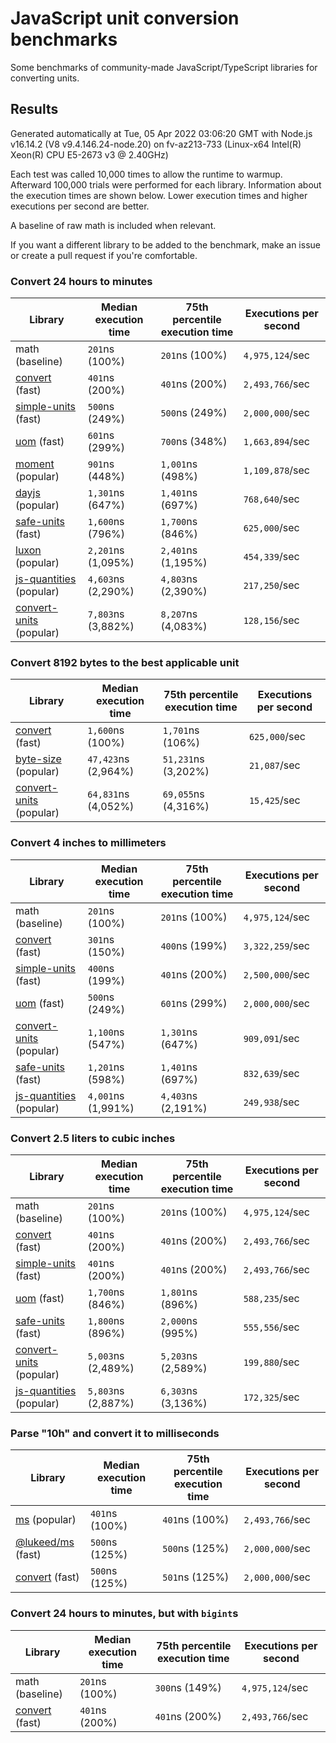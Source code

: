 # JavaScript unit conversion benchmarks

Some benchmarks of community-made JavaScript/TypeScript libraries for converting units.

## Results

<!-- beginblock(results) -->

Generated automatically at Tue, 05 Apr 2022 03:06:20 GMT with Node.js v16.14.2 (V8 v9.4.146.24-node.20) on fv-az213-733 (Linux-x64 Intel(R) Xeon(R) CPU E5-2673 v3 @ 2.40GHz)

Each test was called 10,000 times to allow the runtime to warmup.
Afterward 100,000 trials were performed for each library.
Information about the execution times are shown below.
Lower execution times and higher executions per second are better.

A baseline of raw math is included when relevant.

If you want a different library to be added to the benchmark, make an issue or create a pull request if you're comfortable.

### Convert 24 hours to minutes

| Library                                                            | Median execution time | 75th percentile execution time | Executions per second |
| ------------------------------------------------------------------ | --------------------- | ------------------------------ | --------------------- |
| math (baseline)                                                    | `201`ns (100%)        | `201`ns (100%)                 | `4,975,124`/sec       |
| [convert](https://npmjs.com/package/convert) (fast)                | `401`ns (200%)        | `401`ns (200%)                 | `2,493,766`/sec       |
| [simple-units](https://npmjs.com/package/simple-units) (fast)      | `500`ns (249%)        | `500`ns (249%)                 | `2,000,000`/sec       |
| [uom](https://npmjs.com/package/uom) (fast)                        | `601`ns (299%)        | `700`ns (348%)                 | `1,663,894`/sec       |
| [moment](https://npmjs.com/package/moment) (popular)               | `901`ns (448%)        | `1,001`ns (498%)               | `1,109,878`/sec       |
| [dayjs](https://npmjs.com/package/dayjs) (popular)                 | `1,301`ns (647%)      | `1,401`ns (697%)               | `768,640`/sec         |
| [safe-units](https://npmjs.com/package/safe-units) (fast)          | `1,600`ns (796%)      | `1,700`ns (846%)               | `625,000`/sec         |
| [luxon](https://npmjs.com/package/luxon) (popular)                 | `2,201`ns (1,095%)    | `2,401`ns (1,195%)             | `454,339`/sec         |
| [js-quantities](https://npmjs.com/package/js-quantities) (popular) | `4,603`ns (2,290%)    | `4,803`ns (2,390%)             | `217,250`/sec         |
| [convert-units](https://npmjs.com/package/convert-units) (popular) | `7,803`ns (3,882%)    | `8,207`ns (4,083%)             | `128,156`/sec         |

### Convert 8192 bytes to the best applicable unit

| Library                                                            | Median execution time | 75th percentile execution time | Executions per second |
| ------------------------------------------------------------------ | --------------------- | ------------------------------ | --------------------- |
| [convert](https://npmjs.com/package/convert) (fast)                | `1,600`ns (100%)      | `1,701`ns (106%)               | `625,000`/sec         |
| [byte-size](https://npmjs.com/package/byte-size) (popular)         | `47,423`ns (2,964%)   | `51,231`ns (3,202%)            | `21,087`/sec          |
| [convert-units](https://npmjs.com/package/convert-units) (popular) | `64,831`ns (4,052%)   | `69,055`ns (4,316%)            | `15,425`/sec          |

### Convert 4 inches to millimeters

| Library                                                            | Median execution time | 75th percentile execution time | Executions per second |
| ------------------------------------------------------------------ | --------------------- | ------------------------------ | --------------------- |
| math (baseline)                                                    | `201`ns (100%)        | `201`ns (100%)                 | `4,975,124`/sec       |
| [convert](https://npmjs.com/package/convert) (fast)                | `301`ns (150%)        | `400`ns (199%)                 | `3,322,259`/sec       |
| [simple-units](https://npmjs.com/package/simple-units) (fast)      | `400`ns (199%)        | `401`ns (200%)                 | `2,500,000`/sec       |
| [uom](https://npmjs.com/package/uom) (fast)                        | `500`ns (249%)        | `601`ns (299%)                 | `2,000,000`/sec       |
| [convert-units](https://npmjs.com/package/convert-units) (popular) | `1,100`ns (547%)      | `1,301`ns (647%)               | `909,091`/sec         |
| [safe-units](https://npmjs.com/package/safe-units) (fast)          | `1,201`ns (598%)      | `1,401`ns (697%)               | `832,639`/sec         |
| [js-quantities](https://npmjs.com/package/js-quantities) (popular) | `4,001`ns (1,991%)    | `4,403`ns (2,191%)             | `249,938`/sec         |

### Convert 2.5 liters to cubic inches

| Library                                                            | Median execution time | 75th percentile execution time | Executions per second |
| ------------------------------------------------------------------ | --------------------- | ------------------------------ | --------------------- |
| math (baseline)                                                    | `201`ns (100%)        | `201`ns (100%)                 | `4,975,124`/sec       |
| [convert](https://npmjs.com/package/convert) (fast)                | `401`ns (200%)        | `401`ns (200%)                 | `2,493,766`/sec       |
| [simple-units](https://npmjs.com/package/simple-units) (fast)      | `401`ns (200%)        | `401`ns (200%)                 | `2,493,766`/sec       |
| [uom](https://npmjs.com/package/uom) (fast)                        | `1,700`ns (846%)      | `1,801`ns (896%)               | `588,235`/sec         |
| [safe-units](https://npmjs.com/package/safe-units) (fast)          | `1,800`ns (896%)      | `2,000`ns (995%)               | `555,556`/sec         |
| [convert-units](https://npmjs.com/package/convert-units) (popular) | `5,003`ns (2,489%)    | `5,203`ns (2,589%)             | `199,880`/sec         |
| [js-quantities](https://npmjs.com/package/js-quantities) (popular) | `5,803`ns (2,887%)    | `6,303`ns (3,136%)             | `172,325`/sec         |

### Parse "10h" and convert it to milliseconds

| Library                                                   | Median execution time | 75th percentile execution time | Executions per second |
| --------------------------------------------------------- | --------------------- | ------------------------------ | --------------------- |
| [ms](https://npmjs.com/package/ms) (popular)              | `401`ns (100%)        | `401`ns (100%)                 | `2,493,766`/sec       |
| [@lukeed/ms](https://npmjs.com/package/@lukeed/ms) (fast) | `500`ns (125%)        | `500`ns (125%)                 | `2,000,000`/sec       |
| [convert](https://npmjs.com/package/convert) (fast)       | `500`ns (125%)        | `501`ns (125%)                 | `2,000,000`/sec       |

### Convert 24 hours to minutes, but with `bigint`s

| Library                                             | Median execution time | 75th percentile execution time | Executions per second |
| --------------------------------------------------- | --------------------- | ------------------------------ | --------------------- |
| math (baseline)                                     | `201`ns (100%)        | `300`ns (149%)                 | `4,975,124`/sec       |
| [convert](https://npmjs.com/package/convert) (fast) | `401`ns (200%)        | `401`ns (200%)                 | `2,493,766`/sec       |

<!-- endblock(results) -->
